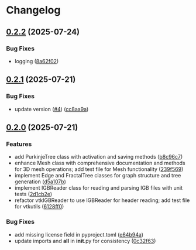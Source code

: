 # Changelog

## [0.2.2](https://github.com/ricardogr07/purkinje-uv/compare/v0.2.1...v0.2.2) (2025-07-24)


### Bug Fixes

* logging ([8a62f02](https://github.com/ricardogr07/purkinje-uv/commit/8a62f028d93c78e34e323336d6edba7e3450b6e8))

## [0.2.1](https://github.com/ricardogr07/purkinje-uv/compare/v0.2.0...v0.2.1) (2025-07-21)


### Bug Fixes

* update version ([#4](https://github.com/ricardogr07/purkinje-uv/issues/4)) ([cc8aa9a](https://github.com/ricardogr07/purkinje-uv/commit/cc8aa9a8b341d88d298309d8c55893b0cfee79f9))

## [0.2.0](https://github.com/ricardogr07/purkinje-uv/compare/v0.1.0...v0.2.0) (2025-07-21)


### Features

* add PurkinjeTree class with activation and saving methods ([b8c96c7](https://github.com/ricardogr07/purkinje-uv/commit/b8c96c75b56ac2a339052b41bd3cf9af10cb7714))
* enhance Mesh class with comprehensive documentation and methods for 3D mesh operations; add test file for Mesh functionality ([239f569](https://github.com/ricardogr07/purkinje-uv/commit/239f5691d220c1abe8ebbde5af3f23192b5bc5b3))
* implement Edge and FractalTree classes for graph structure and tree generation ([d5a107b](https://github.com/ricardogr07/purkinje-uv/commit/d5a107b8ccfb901f09d1b8887e5d52b3ad8e8c95))
* implement IGBReader class for reading and parsing IGB files with unit tests ([2d1cb2e](https://github.com/ricardogr07/purkinje-uv/commit/2d1cb2e3f1fbeb787828c35a0d6b94c94da840a0))
* refactor vtkIGBReader to use IGBReader for header reading; add test file for vtkutils ([6128ff0](https://github.com/ricardogr07/purkinje-uv/commit/6128ff0d4cd0d051d8d247774c6c6bf95e68047e))


### Bug Fixes

* add missing license field in pyproject.toml ([e64b94a](https://github.com/ricardogr07/purkinje-uv/commit/e64b94a8631e64ca35cab93d8a4bf8dda1903e78))
* update imports and __all__ in __init__.py for consistency ([0c32f63](https://github.com/ricardogr07/purkinje-uv/commit/0c32f63ec62c68f164f77a72b6ea3c698275a631))

